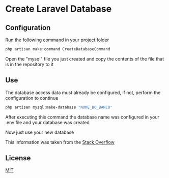 # Create Laravel Database


## Configuration

Run the following command in your project folder

```bash
php artisan make:command CreateDatabaseCommand
```

Open the "mysql" file you just created and copy the contents of the file that is in the repository to it


## Use

The database access data must already be configured, if not, perform the configuration to continue

```bash
php artisan mysql:make-database "NOME_DO_BANCO"
```

After executing this command the database name was configured in your .env file and your database was created

Now just use your new database

This information was taken from the [Stack Overflow](https://stackoverflow.com/questions/32191135/how-to-create-database-schema-table-in-laravel)


## License
[MIT](https://choosealicense.com/licenses/mit/)
